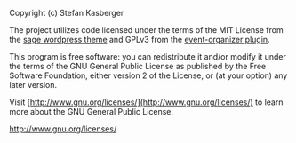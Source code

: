 Copyright (c) Stefan Kasberger

The project utilizes code licensed under the terms of the MIT License from the [sage wordpress theme](https://roots.io/sage/) and GPLv3 from the [event-organizer plugin]().

This program is free software: you can redistribute it and/or modify it under the terms of the GNU General Public License as published by the Free Software Foundation, either version 2 of the License, or (at your option) any later version.

Visit [http://www.gnu.org/licenses/](http://www.gnu.org/licenses/) to learn more about the GNU General Public License.

http://www.gnu.org/licenses/
